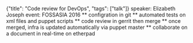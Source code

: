 {"title": "Code review for DevOps", "tags": ["talk"]}
speaker: Elizabeth Joseph
event: FOSSASIA 2016
** configration in git
** automated tests on xml files and puppet scripts
** code review in gerrit then merge
** once merged, infra is updated automatically via puppet master
** collaborate on a document in real-time on etherpad
